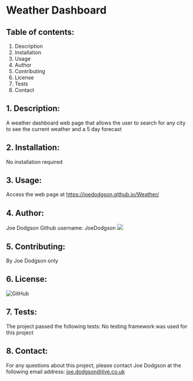 # Weather Dashboard

## Table of contents:
1. Description
2. Installation
3. Usage
4. Author
5. Contributing
6. License
7. Tests
8. Contact

## 1. Description:
A weather dashboard web page that allows the user to search for any city to see the current weather and a 5 day forecast

## 2. Installation:
No installation required

## 3. Usage:
Access the web page at https://joedodgson.github.io/Weather/

## 4. Author:
Joe Dodgson
Github username: JoeDodgson
<img src="https://avatars2.githubusercontent.com/u/50573262?v=4">

## 5. Contributing:
By Joe Dodgson only

## 6. License:

![GitHub](https://img.shields.io/github/license/JoeDodgson/Coursework-6-Weather-Dashboard?logoColor=%23ff0000)

## 7. Tests:
The project passed the following tests:
No testing framework was used for this project

## 8. Contact:
For any questions about this project, please contact Joe Dodgson at the following email address:
joe.dodgson@live.co.uk

